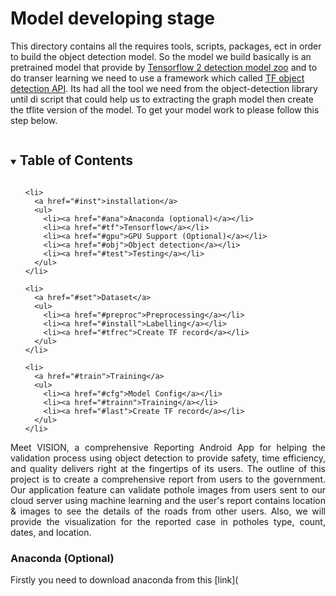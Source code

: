 # Model developing stage

This directory contains all the requires tools, scripts, packages, ect in order to build the object detection model.
So the model we build basically is an pretrained model that provide by [Tensorflow 2 detection model zoo](https://github.com/tensorflow/models/blob/master/research/object_detection/g3doc/tf2_detection_zoo.md) and to do transer learning we need to use a framework which called [TF object detection API](https://github.com/tensorflow/models/blob/master/research/object_detection/README.md). Its had all the tool we need from the object-detection library until di script that could help us to extracting the graph model then create the tflite version of the model. To get your model work to please follow this step below.


<!-- TABLE OF CONTENTS -->
<details open="open">
  <summary><h2 style="display: inline-block">Table of Contents</h2></summary>
  <ol>

    <li>
      <a href="#inst">installation</a>
      <ul>
        <li><a href="#ana">Anaconda (optional)</a></li>
        <li><a href="#tf">Tensorflow</a></li>
        <li><a href="#gpu">GPU Support (Optional)</a></li>
        <li><a href="#obj">Object detection</a></li>
        <li><a href="#test">Testing</a></li>
      </ul>
    </li>

    <li>
      <a href="#set">Dataset</a>
      <ul>
        <li><a href="#preproc">Preprocessing</a></li>
        <li><a href="#install">Labelling</a></li>
        <li><a href="#tfrec">Create TF record</a></li>
      </ul>
    </li>

    <li>
      <a href="#train">Training</a>
      <ul>
        <li><a href="#cfg">Model Config</a></li>
        <li><a href="#trainn">Training</a></li>
        <li><a href="#last">Create TF record</a></li>
      </ul>
    </li>

  </ol>
  
</details>



<div style="text-align: justify">Meet VISION, a comprehensive Reporting Android App for helping the validation process using object detection to provide safety, time efficiency, and quality delivers right at the fingertips of its users. The outline of this project is to create a comprehensive report from users to the government. Our application feature can validate pothole images from users sent to our cloud server using machine learning and the user's report contains location & images to see the details of the roads from other users. Also, we will provide the visualization for the reported case in potholes type, count, dates, and location.</div>


<!-- installation -->

### Anaconda (Optional)

Firstly you need to download anaconda from this [link](
